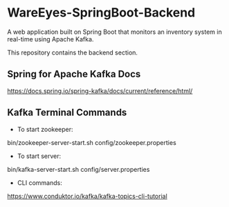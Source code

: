 # WareEyes-SpringBoot-Backend
A web application built on Spring Boot that monitors an inventory system in real-time using Apache Kafka.

This repository contains the backend section.

## Spring for Apache Kafka Docs

https://docs.spring.io/spring-kafka/docs/current/reference/html/

## Kafka Terminal Commands
- To start zookeeper:

bin/zookeeper-server-start.sh config/zookeeper.properties

- To start server:

bin/kafka-server-start.sh config/server.properties

- CLI commands:

https://www.conduktor.io/kafka/kafka-topics-cli-tutorial
